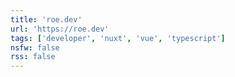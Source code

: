 ```yaml
---
title: 'roe.dev'
url: 'https://roe.dev'
tags: ['developer', 'nuxt', 'vue', 'typescript']
nsfw: false
rss: false
---
```

